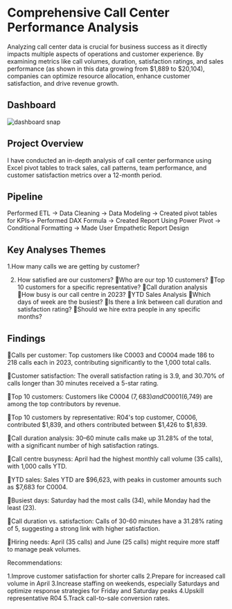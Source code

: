 # Comprehensive Call Center Performance Analysis

Analyzing call center data is crucial for business success as it directly impacts multiple aspects of operations and customer experience. By examining metrics like call volumes, duration, satisfaction ratings, and sales performance (as shown in this data growing from $1,889 to $20,104), companies can optimize resource allocation, enhance customer satisfaction, and drive revenue growth.

## Dashboard
![dashboard snap](https://github.com/user-attachments/assets/fc741325-1d2c-410a-a80b-717935317807)

## Project Overview
I have conducted an in-depth analysis of call center performance using Excel pivot tables to track sales, call patterns, team performance, and customer satisfaction metrics over a 12-month period.

## Pipeline

Performed ETL -> Data Cleaning -> Data Modeling -> Created pivot tables for KPIs-> Performed DAX Formula -> Created Report Using Power Pivot -> Conditional Formatting -> Made User Empathetic Report Design

## Key Analyses Themes
1.How many calls we are getting by customer?

2. How satisfied are our customers?
Who are our top 10 customers?
Top 10 customers for a specific representative?
Call duration analysis
How busy is our call centre in 2023?
YTD Sales Analysis
Which days of week are the busiest?
Is there a link between call duration and satisfaction rating?
Should we hire extra people in any specific months?

## Findings

Calls per customer: Top customers like C0003 and C0004 made 186 to 218 calls each in 2023, contributing significantly to the 1,000 total calls.

Customer satisfaction: The overall satisfaction rating is 3.9, and 30.70% of calls longer than 30 minutes received a 5-star rating.

Top 10 customers: Customers like C0004 ($7,683) and C0001 ($6,749) are among the top contributors by revenue.

Top 10 customers by representative: R04's top customer, C0006, contributed $1,839, and others contributed between $1,426 to $1,839.

Call duration analysis: 30–60 minute calls make up 31.28% of the total, with a significant number of high satisfaction ratings.

Call centre busyness: April had the highest monthly call volume (35 calls), with 1,000 calls YTD.

YTD sales: Sales YTD are $96,623, with peaks in customer amounts such as $7,683 for C0004.

Busiest days: Saturday had the most calls (34), while Monday had the least (23).

Call duration vs. satisfaction: Calls of 30-60 minutes have a 31.28% rating of 5, suggesting a strong link with higher satisfaction.

Hiring needs: April (35 calls) and June (25 calls) might require more staff to manage peak volumes.

Recommendations:

1.Improve customer satisfaction for shorter calls
2.Prepare for increased call volume in April
3.Increase staffing on weekends, especially Saturdays and optimize response strategies for Friday and Saturday peaks
4.Upskill representative R04
5.Track call-to-sale conversion rates.
 

